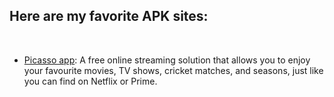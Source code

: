 <div style="text-align: left;">
            <h2>Here are my favorite APK sites:</h2>
            <br>
            <ul>
                <li><a href="https://picassoappz.com/">Picasso app</a>: A free online streaming solution that allows you to
                    enjoy your favourite movies, TV shows, cricket matches, and seasons, just like you can find on Netflix or
                    Prime.</li>
            </ul>
        </div>

